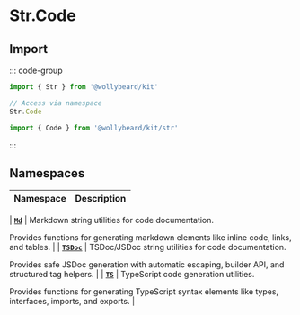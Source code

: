 # Str.Code

## Import

::: code-group

```typescript [Namespace]
import { Str } from '@wollybeard/kit'

// Access via namespace
Str.Code
```

```typescript [Barrel]
import { Code } from '@wollybeard/kit/str'
```

:::

## Namespaces

| Namespace | Description |
| --------- | ----------- |

| [**`Md`**](/api/str/code/md) | Markdown string utilities for code documentation.

Provides functions for generating markdown elements like inline code, links, and tables. |
| [**`TSDoc`**](/api/str/code/tsdoc) | TSDoc/JSDoc string utilities for code documentation.

Provides safe JSDoc generation with automatic escaping, builder API, and structured tag helpers. |
| [**`TS`**](/api/str/code/ts) | TypeScript code generation utilities.

Provides functions for generating TypeScript syntax elements like types, interfaces, imports, and exports. |
